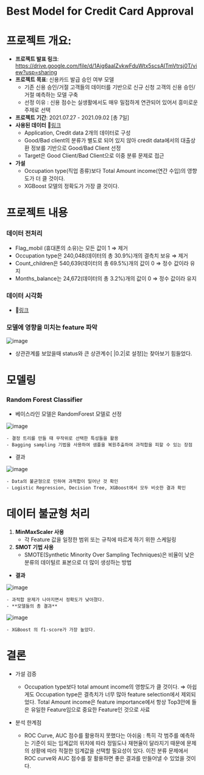 # Best Model for Credit Card Approval

# **프로젝트 개요:**
- **프로젝트 발표 링크**: https://drive.google.com/file/d/1Aig6aaIZvkwFduWtx5scsAITmVtrsj0T/view?usp=sharing
- **프로젝트 목표**:  신용카드 발급 승인 여부 모델
    - 기존 신용 승인/거절 고객들의 데이터를 기반으로 신규 신청 고객의 신용 승인/거절 예측하는 모델 구축
    - 선정 이유 : 신용 점수는 실생활에서도 매우 밀접하게 연관되어 있어서 흥미로운 주제로 선택
- **프로젝트 기간**: 2021.07.27 - 2021.09.02 [총 7일]
- **사용된 데이터** 🔗[링크](https://www.kaggle.com/datasets/rikdifos/credit-card-approval-prediction)
    - Application, Credit data 2개의 데이터로 구성
    - Good/Bad client의 분류가 별도로 되어 있지 않아 credit data에서의 대출상환 정보를 기반으로 Good/Bad Client 선정
    - Target은 Good Client/Bad Client으로 이중 분류 문제로 접근
- **가설**
    - Occupation type(직업 종류)보다 Total Amount income(연간 수입)의 영향도가 더 클 것이다.
    - XGBoost 모델의 정확도가 가장 클 것이다.

# **프로젝트 내용**

### 데이터 전처리

- Flag_mobil (휴대폰의 소유)는 모든 값이 1 ⇒ 제거
- Occupation type은 240,048(데이터의 총 30.9%)개의 결측치 보유 ⇒ 제거
- Count_children은 540,639(데이터의 총 69.5%)개의 값이 0 ⇒ 정수 값이라 유지
- Months_balance는 24,672(데이터의 총 3.2%)개의 값이 0  ⇒ 정수 값이라 유지

### 데이터 시각화

- 🔗[링크](https://github.com/Jintonic92/projects/blob/main/credit_card_approval_prediction/Credit_Card_approval_model.ipynb)

### 모델에 영향을 미치는 feature 파악

![image](https://user-images.githubusercontent.com/86962114/162906709-a3f886ea-2248-4c2d-bf59-9eda244999ed.png)


- 상관관계를 보았을때 status와 큰 상관계수[ |0.2|로 설정]는 찾아보기 힘들었다.

# 모델링

### Random Forest Classifier

- 베이스라인 모델은 RandomForest 모델로 선정
    
![image](https://user-images.githubusercontent.com/86962114/162906751-a240cf34-1f2d-4438-b2f7-4568c9f10d38.png)
    
    - 결정 트리를 만들 때 무작위로 선택한 특성들을 활용
    - Bagging sampling 기법을 사용하여 샘플을 복원추출하여 과적합을 피할 수 있는 장점
- 결과
    
![image](https://user-images.githubusercontent.com/86962114/162906832-99aef4d2-59cf-433c-8ded-78b5d284c5e3.png)
    
    - Data의 불균형으로 인하여 과적합이 일어난 것 확인
    - Logistic Regression, Decision Tree, XGBoost에서 모두 비슷한 결과 확인
# 데이터 불균형 처리

1. **MinMaxScaler 사용**
    - 각 Feature 값을 일정한 범위 또는 규칙에 따르게 하기 위한 스케일링
2. **SMOT 기법 사용**
    - SMOTE(Synthetic Minority Over Sampling Techniques)은 비율이 낮은 분류의 데이털르 표본으로 더 많이 생성하는 방법
- **결과**
    
![image](https://user-images.githubusercontent.com/86962114/162909368-e9910422-4ce3-4a74-9314-4fcde08ce904.png)
    
    - 과적합 문제가 나아지면서 정확도가 낮아졌다.
    - **모델들의 총 결과**
    
![image](https://user-images.githubusercontent.com/86962114/162909334-01fdeee4-0368-41e5-99fa-4bd9d4f69576.png)
    
    - XGBoost 의 f1-score가 가장 높았다.
    

# 결론

- 가설 검증
    - Occupation type보다 total amount income의 영향도가 클 것이다.
     ⇒ 아쉽게도 Occupation type은 결측치가 너무 많아 feature selection에서 제외되었다. Total Amount income은 feature importance에서 항상 Top3안에 들은 유일한 Feature임으로 중요한 Feature인 것으로 사료
        
- 분석 한계점
    - ROC Curve, AUC 점수를 활용하지 못했다는 아쉬움
    : 특히 각 범주를 예측하는 기준이 되는 임계값의 위치에 따라 정밀도나 재현율이 달라지기 때문에 문제의 상황에 따라 적절한 임계값을 선택할 필요성이 있다. 이진 분류 문제에서 ROC curve와 AUC 점수를 잘 활용하면 좋은 결과를 만들어낼 수 있었을 것이다.

